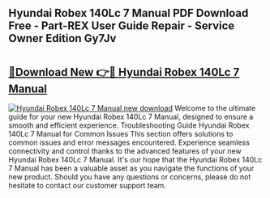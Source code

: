 ## Hyundai Robex 140Lc 7 Manual PDF Download Free - Part-REX User Guide Repair - Service Owner Edition Gy7Jv

# <h2><a href="http://bc54488.oget.top/?id=Hyundai+Robex+140Lc+7+Manual">🔗Download New 👉🔴 Hyundai Robex 140Lc 7 Manual</a></h2>

[![Hyundai Robex 140Lc 7 Manual new download](https://i.imgur.com/5g1atiW.png)](http://bc54488.oget.top/?id=Hyundai+Robex+140Lc+7+Manual)
Welcome to the ultimate guide for your new Hyundai Robex 140Lc 7 Manual, designed to ensure a smooth and efficient experience. Troubleshooting Guide Hyundai Robex 140Lc 7 Manual for Common Issues This section offers solutions to common issues and error messages encountered. Experience seamless connectivity and control thanks to the advanced features of your new Hyundai Robex 140Lc 7 Manual. It's our hope that the Hyundai Robex 140Lc 7 Manual has been a valuable asset as you navigate the functions of your new product. Should you have any questions or concerns, please do not hesitate to contact our customer support team.
